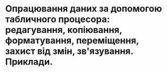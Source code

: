 # Опрацювання даних за допомогою табличного процесора: редагування, копіювання, форматування, переміщення, захист від змін, зв'язування. Приклади.
